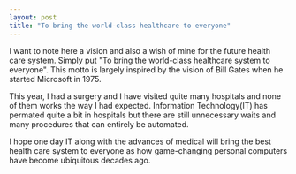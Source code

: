 ```yaml
---
layout: post
title: "To bring the world-class healthcare to everyone"
---
```

I want to note here a vision and also a wish of mine for the future health care system. Simply put "To bring the world-class healthcare system to everyone". This motto is largely inspired by the vision of Bill Gates when he started Microsoft in 1975.

This year, I had a surgery and I have visited quite many hospitals and none of them works the way I had expected. Information Technology(IT) has permated quite a bit in hospitals but there are still unnecessary waits and many procedures that can entirely be automated.

I hope one day IT along with the advances of medical will bring the best health care system to everyone as how game-changing personal computers have become ubiquitous decades ago.